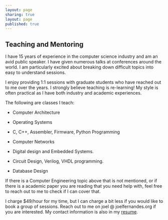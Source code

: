 ```yaml
---
layout: page
sharing: true
layout: page
published: true
---
```

## Teaching and Mentoring

I have 15 years of experience in the computer science industry and am an avid
public speaker. I have given numerous talks at conferences around the world. I
am particularly excited about breaking down difficult topics into easy to
understand sessions.

I enjoy providing 1:1 sessions with graduate students who have reached out to
me over the years. I strongly believe teaching is re-learning! My style is
often practical as I have both industry and academic experiences.

The following are classes I teach:

* Computer Architecture

* Operating Systems

* C, C++, Assembler, Firmware, Python Programming

* Computer Networks

* Digital design and Embedded Systems.

* Circuit Design, Verilog, VHDL programming.

* Database Design

If there is a Computer Engineering topic above that is not mentioned, or if
there is a academic paper you are reading that you need help with, feel free to
reach out to me to check if I can cover that.

I charge $49/hour for my time, but I can charge a bit less if you would like to
book a group of sessions. Reach out to me on joel @ joelfernandes.org if you
are interested. My contact information is also in my <a href="/joel/joel-resume.pdf">resume</a>.

